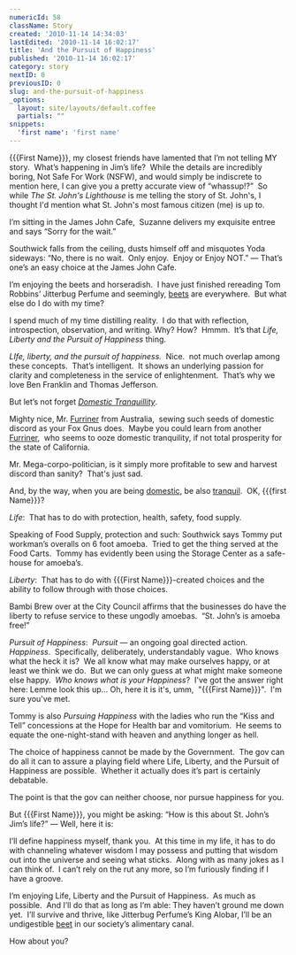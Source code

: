 ```yaml
---
numericId: 58
className: Story
created: '2010-11-14 14:34:03'
lastEdited: '2010-11-14 16:02:17'
title: 'And the Pursuit of Happiness'
published: '2010-11-14 16:02:17'
category: story
nextID: 0
previousID: 0
slug: and-the-pursuit-of-happiness
_options:
  layout: site/layouts/default.coffee
  partials: ""
snippets:
  'first name': 'first name'
---
```

{{{First Name}}}, my closest friends have lamented that I&rsquo;m not telling MY story.&nbsp; What&rsquo;s happening in Jim&rsquo;s life?&nbsp; While the details are incredibly boring, Not Safe For Work (NSFW), and would simply be indiscrete to mention here, I can give you a pretty accurate view of &ldquo;whassup!?&rdquo; &nbsp;So while _The St. John's Lighthouse_ is me telling the story of St. John's, I thought I'd mention what St. John's most famous citizen (me) is up to.

I&rsquo;m sitting in the James John Cafe,&nbsp; Suzanne delivers my exquisite entree and says &ldquo;Sorry for the wait.&rdquo;

Southwick falls from the ceiling, dusts himself off and misquotes Yoda sideways: &ldquo;No, there is no wait.&nbsp; Only enjoy.&nbsp; Enjoy or Enjoy NOT.&rdquo; &mdash; That&rsquo;s one&rsquo;s an easy choice at the James John Cafe.

I&rsquo;m enjoying the beets and horseradish.&nbsp; I have just finished rereading Tom Robbins&rsquo; Jitterbug Perfume and seemingly, [beets][0] are everywhere.&nbsp; But what else do I do with my time?

I spend much of my time distilling reality.&nbsp; I do that with reflection, introspection, observation, and writing. Why? How?&nbsp; Hmmm.&nbsp; It&rsquo;s that _Life, Liberty and the Pursuit of Happiness_ thing.

_LIfe, liberty, and the pursuit of happiness._&nbsp; Nice.&nbsp; not much overlap among these concepts.&nbsp; That&rsquo;s intelligent.&nbsp; It shows an underlying passion for clarity and completeness in the service of enlightenment.&nbsp; That&rsquo;s why we love Ben Franklin and Thomas Jefferson.

But let&rsquo;s not forget _[Domestic Tranquillity][1]_.

Mighty nice, Mr. [Furriner][2] from Australia, &nbsp;sewing such seeds of domestic discord as your Fox Gnus does.&nbsp; Maybe you could learn from another [Furriner][3], &nbsp;who seems to ooze domestic tranquility, if not total prosperity for the state of California.

Mr. Mega-corpo-politician, is it simply more profitable to sew and harvest discord than sanity? &nbsp;That's just sad.

And, by the way, when you are being [domestic][4], be also [tranquil][5].&nbsp; OK, {{{first Name}}}?

_Life_:&nbsp; That has to do with protection, health, safety, food supply.

Speaking of Food Supply, protection and such: Southwick says Tommy put workman&rsquo;s overalls on 6 foot amoeba.&nbsp; Tried to get the thing served at the Food Carts.&nbsp; Tommy has evidently been using the Storage Center as a safe-house for amoeba&rsquo;s.

_Liberty_:&nbsp; That has to do with {{{First Name}}}-created choices and the ability to follow through with those choices.

Bambi Brew over at the City Council affirms that the businesses do have the liberty to refuse service to these ungodly amoebas.&nbsp; &ldquo;St. John&rsquo;s is amoeba free!&rdquo;

_Pursuit of Happiness_:&nbsp; _Pursuit_ &mdash; an ongoing goal directed action.&nbsp; _Happiness_.&nbsp; Specifically, deliberately, understandably vague.&nbsp; Who knows what the heck it is?&nbsp; We all know what may make ourselves happy, or at least we think we do.&nbsp; But we can only guess at what might make someone else happy. &nbsp;_Who knows what is your Happiness_? &nbsp;I've got the answer right here: Lemme look this up... Oh, here it is it's, umm, &nbsp;&quot;{{{First Name}}}&quot;. &nbsp;I'm sure you've met.

Tommy is also _Pursuing Happiness_ with the ladies who run the &ldquo;Kiss and Tell&rdquo; concessions at the Hope for Health bar and vomitorium.&nbsp; He seems to equate the one-night-stand with heaven and anything longer as hell.

The choice of happiness cannot be made by the Government.&nbsp; The gov can do all it can to assure a playing field where Life, Liberty, and the Pursuit of Happiness are possible.&nbsp; Whether it actually does it&rsquo;s part is certainly debatable.

The point is that the gov can neither choose, nor pursue happiness for you.

But {{{First Name}}}, you might be asking: &ldquo;How is this about St. John&rsquo;s Jim&rsquo;s life?&rdquo; &mdash; Well, here it is:

I&rsquo;ll define happiness myself, thank you.&nbsp; At this time in my life, it has to do with channeling whatever wisdom I may possess and putting that wisdom out into the universe and seeing what sticks.&nbsp; Along with as many jokes as I can think of.&nbsp; I can&rsquo;t rely on the rut any more, so I&rsquo;m furiously finding if I have a groove.

I&rsquo;m enjoying Life, Liberty and the Pursuit of Happiness.&nbsp; As much as possible.&nbsp; And I&rsquo;ll do that as long as I&rsquo;m able: They haven&rsquo;t ground me down yet.&nbsp; I&rsquo;ll survive and thrive, like Jitterbug Perfume&rsquo;s King Alobar, I&rsquo;ll be an undigestible [beet][0] in our society&rsquo;s alimentary canal.

How about you?&nbsp;

[0]: http://twitter.com/StJohnsJim/status/3872848519110656
[1]: http://www.rallytorestoresanity.com/
[2]: http://www.google.com/search?rls=en&amp;q=rupert+murdoch+australia&amp;ie=UTF-8&amp;oe=UTF-8
[3]: http://gov.ca.gov/about/arnold
[4]: http://romancecapitol.com
[5]: http://en.wikipedia.org/wiki/Love_the_One_You're_With